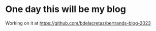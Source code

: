 # One day this will be my blog

Working on it at https://github.com/bdelacretaz/bertrands-blog-2023
